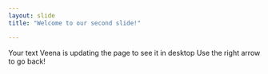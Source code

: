 ```yaml
---
layout: slide
title: "Welcome to our second slide!"

---
```

Your text
Veena is updating the page to see it in desktop
Use the right arrow to go back!

